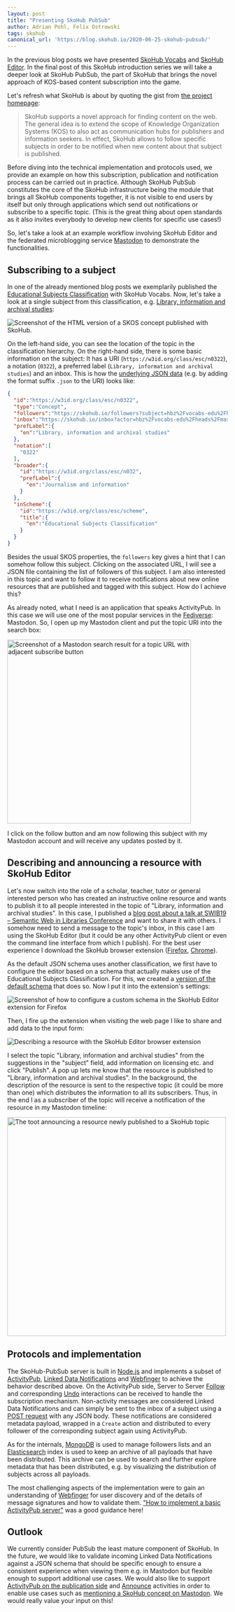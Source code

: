 ```yaml
---
layout: post
title: "Presenting SkoHub PubSub"
author: Adrian Pohl, Felix Ostrowski
tags: skohub
canonical_url: 'https://blog.skohub.io/2020-06-25-skohub-pubsub/'
---
```


In the previous blog posts we have presented [SkoHub Vocabs](http://blog.lobid.org/2019/09/27/presenting-skohub-vocabs.html) and [SkoHub Editor](http://blog.lobid.org/2020/03/31/skohub-editor.html). In the final post of this SkoHub introduction series we will take a deeper look at SkoHub PubSub, the part of SkoHub that brings the novel approach of KOS-based content subscription into the game.

Let's refresh what SkoHub is about by quoting the gist from [the project homepage](https://skohub.io/):

> SkoHub supports a novel approach for finding content on the web. The general idea is to extend the scope of Knowledge Organization Systems (KOS) to also act as communication hubs for publishers and information seekers. In effect, SkoHub allows to follow specific subjects in order to be notified when new content about that subject is published.

Before diving into the technical implementation and protocols used, we provide an example on how this subscription, publication and notification process can be carried out in practice. Although SkoHub PubSub constitutes the core of the SkoHub infrastructure being the module that brings all SkoHub components together, it is not visible to end users by itself but only through applications which send out notifications or subscribe to a specific topic. (This is the great thing about open standards as it also invites everybody to develop new clients for specific use cases!)

So, let's take a look at an example workflow involving SkoHub Editor and the federated microblogging service [Mastodon](https://en.wikipedia.org/wiki/Mastodon_(software)) to demonstrate the functionalities.

## Subscribing to a subject

In one of the already mentioned blog posts we exemplarily published the [Educational Subjects Classification](https://w3id.org/class/esc/scheme) with SkoHub Vocabs. Now, let's take a look at a single subject from this classification, e.g. [Library, information and archival studies](https://w3id.org/class/esc/n0322):

<img src="/images/skohub-pubsub/concept.png" alt="Screenshot of the HTML version of a SKOS concept published with SkoHub.">

On the left-hand side, you can see the location of the topic in the classification hierarchy. On the right-hand side, there is some basic information on the subject: It has a URI (`https://w3id.org/class/esc/n0322`), a notation (`0322`), a preferred label (`Library, information and archival studies`) and an inbox. This is how the [underlying JSON data](https://w3id.org/class/esc/n0322.json) (e.g. by adding the format suffix `.json` to the URI) looks like:

```json
{
  "id":"https://w3id.org/class/esc/n0322",
  "type":"Concept",
  "followers":"https://skohub.io/followers?subject=hbz%2Fvocabs-edu%2Fheads%2Fmaster%2Fw3id.org%2Fclass%2Fesc%2Fn0322",
  "inbox":"https://skohub.io/inbox?actor=hbz%2Fvocabs-edu%2Fheads%2Fmaster%2Fw3id.org%2Fclass%2Fesc%2Fn0322",
  "prefLabel":{
    "en":"Library, information and archival studies"
  },
  "notation":[
    "0322"
  ],
  "broader":{
    "id":"https://w3id.org/class/esc/n032",
    "prefLabel":{
      "en":"Journalism and information"
    }
  },
  "inScheme":{
    "id":"https://w3id.org/class/esc/scheme",
    "title":{
      "en":"Educational Subjects Classification"
    }
  }
}
```

Besides the usual SKOS properties, the `followers` key gives a hint that I can somehow follow this subject. Clicking on the associated URL, I will see a JSON file containing the list of followers of this subject. I am also interested in this topic and want to follow it to receive notifications about new online resources that are published and tagged with this subject. How do I achieve this?

As already noted, what I need is an application that speaks ActivityPub. In this case we will use one of the most popular services in the [Fediverse](https://en.wikipedia.org/wiki/Fediverse): Mastodon. So, I open up my Mastodon client and put the topic URI into the search box:

<img src="/images/skohub-pubsub/subscribe.png" alt="Screenshot of a Mastodon search result for a topic URL with adjacent subscribe button" style="width:420px">

I click on the follow button and am now following this subject with my Mastodon account and will receive any updates posted by it.

## Describing and announcing a resource with SkoHub Editor

Let's now switch into the role of a scholar, teacher, tutor or general interested person who has created an instructive online resource and wants to publish it to all people interested in the topic of "Library, information and archival studies". In this case, I published a [blog post about a talk at SWIB19 – Semantic Web in Libraries Conference](http://blog.lobid.org/2020/01/29/skohub-talk-at-swib19.html) and want to share it with others. I somehow need to send a message to the topic's inbox, in this case I am using the SkoHub Editor (but it could be any other ActivityPub client or even the command line interface from which I publish). For the best user experience I download the SkoHub browser extension ([Firefox](https://addons.mozilla.org/firefox/addon/skohub-extension/), [Chrome](https://chrome.google.com/webstore/detail/skohub/ghalhmcgaicdcpmdicinaegnoanfmggd)).

As the default JSON schema uses another classification, we first have to configure the editor based on a schema that actually makes use of the Educational Subjects Classification. For this, we created a [version of the default schema](https://raw.githubusercontent.com/dini-ag-kim/lrmi-profile/useEsc4Subjects/draft/schemas/schema.json) that does so. Now I put it into the extension's settings:

<img src="/images/skohub-pubsub/configure-extension.png" alt="Screenshot of how to configure a custom schema in the SkoHub Editor extension for Firefox">

Then, I fire up the extension when visiting the web page I like to share and add data to the input form:

<img src="/images/skohub-pubsub/describing.png" alt="Describing a resource with the SkoHub Editor browser extension">

I select the topic "Library, information and archival studies" from the suggestions in the "subject" field, add information on licensing etc. and click "Publish". A pop up lets me know that the resource is published to "Library, information and archival studies". In the background, the description of the resource is sent to the respective topic (it could be more than one) which distributes the information to all its subscribers. Thus, in the end I as a subscriber of the topic will receive a notification of the resource in my Mastodon timeline:

<img src="/images/skohub-pubsub/toot.png" alt="The toot announcing a resource newly published to a SkoHub topic" style="width:500px">

## Protocols and implementation

 The SkoHub-PubSub server is built in [Node.js](https://nodejs.org/en/) and implements a subset of [ActivityPub](http://activitypub.rocks/), [Linked Data Notifications](https://www.w3.org/TR/ldn/) and [Webfinger](https://docs.joinmastodon.org/spec/webfinger/) to achieve the behavior described above. On the ActivityPub side, Server to Server [Follow](https://www.w3.org/TR/activitypub/#follow-activity-inbox) and corresponding [Undo](https://www.w3.org/TR/activitypub/#undo-activity-inbox) interactions can be received to handle the subscription mechanism. Non-activity messages are considered Linked Data Notifications and can simply be sent to the inbox of a subject using a [POST request](https://www.w3.org/TR/ldn/#sender) with any JSON body. These notifications are considered metadata payload, wrapped in a `Create` action and distributed to every follower of the corresponding subject again using ActivityPub.

 As for the internals, [MongoDB](https://www.mongodb.com/) is used to manage followers lists and an [Elasticsearch](https://www.elastic.co/elasticsearch/) index is used to keep an archive of all payloads that have been distributed. This archive can be used to search and further explore metadata that has been distributed, e.g. by visualizing the distribution of subjects across all payloads.

 The most challenging aspects of the implementation were to gain an understanding of [Webfinger](https://github.com/hbz/skohub-pubsub/issues/27) for user discovery and of the details of message signatures and how to validate them. ["How to implement a basic ActivityPub server"](https://blog.joinmastodon.org/2018/06/how-to-implement-a-basic-activitypub-server/) was a good guidance here!

## Outlook

We currently consider PubSub the least mature component of SkoHub. In the future, we would like to validate incoming Linked Data Notifications against a JSON schema that should be specific enough to ensure a consistent experience when viewing them e.g. in Mastodon but flexible enough to support additional use cases. We would also like to support [ActivityPub on the publication side](https://github.com/hbz/skohub-pubsub/issues/38) and [Announce](https://www.w3.org/TR/activitypub/#announce-activity-inbox) activities in order to enable use cases such as [mentioning a SkoHub concept on Mastodon](https://github.com/hbz/skohub-pubsub/issues/37). We would really value your input on this!
